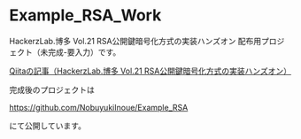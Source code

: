 # Example_RSA_Work

HackerzLab.博多 Vol.21 RSA公開鍵暗号化方式の実装ハンズオン
配布用プロジェクト（未完成-要入力）です。

[Qiitaの記事（HackerzLab.博多 Vol.21 RSA公開鍵暗号化方式の実装ハンズオン）](https://qiita.com/gx3n-inue/items/d8c33761957ba8c64312)


完成後のプロジェクトは

https://github.com/NobuyukiInoue/Example_RSA

にて公開しています。
